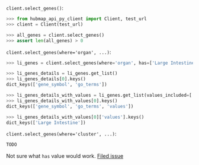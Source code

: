 `client.select_genes()`:
```python
>>> from hubmap_api_py_client import Client, test_url
>>> client = Client(test_url)

>>> all_genes = client.select_genes()
>>> assert len(all_genes) > 0

```

`client.select_genes(where='organ', ...)`:
```python
>>> li_genes = client.select_genes(where='organ', has=['Large Intestine'], genomic_modality='rna', p_value=0.05)

>>> li_genes_details = li_genes.get_list()
>>> li_genes_details[0].keys()
dict_keys(['gene_symbol', 'go_terms'])

>>> li_genes_details_with_values = li_genes.get_list(values_included=['Large Intestine'])
>>> li_genes_details_with_values[0].keys()
dict_keys(['gene_symbol', 'go_terms', 'values'])

>>> li_genes_details_with_values[0]['values'].keys()
dict_keys(['Large Intestine'])

```

`client.select_genes(where='cluster', ...)`:
```python
TODO
```
Not sure what `has` value would work. [Filed issue](https://github.com/hubmapconsortium/hubmap-api-py-client/issues/16)